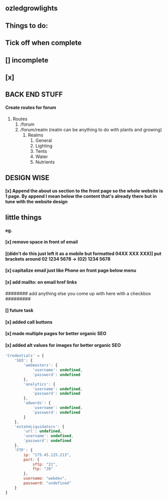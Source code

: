 ## ozledgrowlights

## Things to do:
## Tick off when complete
## [] incomplete
## [x]

## BACK END STUFF ####

#### Create routes for forum

1. Routes
    1. /forum
    2. /forum/realm (realm can be anything to do with plants and growing)
        1. Realms
            1. General
            2. Lighting
            3. Tents
            4. Water
            5. Nutrients

## DESIGN WISE ####
#### [x] Append the about us section to the front page so the whole website is 1 page. By append I mean below the content that's already there but in tune with the website design

## little things ####
#### eg.
#### [x] remove space in front of email
#### [(didn't do this just left it as a mobile but formatted 04XX XXX XXX)] put brackets around 02 1234 5678 -> (02) 1234 5678

#### [x] capitalize email just like Phone on front page below menu
#### [x] add mailto: on email href links
######## add anything else you come up with here with a checkbox #########
#### [] future task
#### [x] added call buttons
#### [x] made multiple pages for better organic SEO
#### [x] added alt values for images for better organic SEO


```javascript
'Credentials' = {
	'SEO': {
		'webmasters': {
			'username': undefined,
			'password': undefined
		},
		'analytics': {
			'username': undefined,
			'password': undefined
		},
		'adwords': {
			'username': undefined,
			'password': undefined
		}
	},
	'estateLiquidators': {
		'url': undefined,
		'username': undefined,
		'password': undefined
	},
	'FTP': {
		ip: "175.45.125.213",
		port: {
			sftp: "21",
			ftp: "20"
		},
		username: "webdev",
		password: "undefined"
	}
}
```
